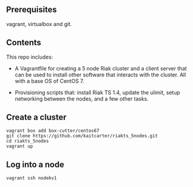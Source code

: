 ## Prerequisites

vagrant, virtualbox and git.

## Contents

This repo includes: 

* A Vagrantfile for creating a 5 node Riak cluster and a client server that can be used to install other software that interacts with the cluster. All with a base OS of CentOS 7. 

* Provisioning scripts that: install Riak TS 1.4, update the ulimit, setup networking between the nodes, and a few other tasks. 

## Create a cluster
```
vagrant box add box-cutter/centos67
git clone https://github.com/kaitcarter/riakts_5nodes.git
cd riakts_5nodes
vagrant up
```

## Log into a node
```
vagrant ssh nodekv1
```

